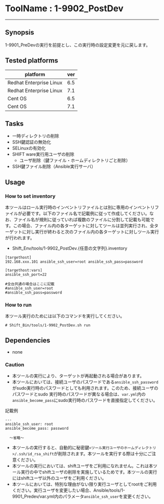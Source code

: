 # ToolName : 1-9902_PostDev

---------------

## Synopsis
1-9901_PreDevの実行を前提とし、この実行時の設定変更を元に戻します。

## Tested platforms
platform | ver | 
-------- |---|
Redhat Enterprise Linux|6.5
Redhat Enterprise Linux|7.1
Cent OS|6.5
Cent OS|7.1

## Tasks
- 一時ディレクトリの削除
- SSH鍵認証の無効化
- SELinuxの有効化
- SHIFT ware実行用ユーザの削除
  - ユーザ削除（鍵ファイル・ホームディレクトリごと削除）
- SSH鍵ファイル削除（Ansible実行サーバ）

## Usage 
### How to set inventory
本ツールはロール実行時のインベントリファイルとは別に専用のインベントリファイルが必要です。以下のファイル名で記載例に従って作成してください。なお、ファイル名が規則に従っていれば複数のファイルに分割して記載も可能です。この場合、ファイル内の各ターゲットに対してツールは並列実行され、全ターゲットに対し実行が終わると次のファイル内の各ターゲットに対しツール実行が行われます。

- Shift_Env/tools/1-9902_PostDev.{任意の文字列}.inventory

```
[targethost]
192.168.xxx.101 ansible_ssh_user=root ansible_ssh_pass=password

[targethost:vars]
ansible_ssh_port=22

#全台共通の場合はここに記載
#ansible_ssh_user=root
#ansible_ssh_pass=password
```

### How to run
本ツール実行のためには以下のコマンドを実行してください。

  ```
  # Shift_Bin/tools/1-9902_PostDev.sh run
  ```

## Dependencies
- none

### Caution
- 本ツールの実行により、ターゲットが再起動される場合があります。
- 本ツールにおいては、接続ユーザのパスワードである`ansible_ssh_password`がsudo実行時のパスワードとしても利用されます。このため、接続ユーザのパスワードとsudo
実行時のパスワードが異なる場合は、`var.yml`内の`ansible_become_pass`にsudo実行時のパスワードを直接指定してください。

記載例
```
---
ansible_ssh_user: root
ansible_become_pass: password

  ～省略～
```

- 本ツールの実行すると、自動的に秘密鍵`<ツール実行ユーザのホームディレクトリ>/.ssh/id_rsa_shift`が削除されます。本ツールを実行する際は十分にご注意ください。
- 本ツールの実行においては、shiftユーザをご利用になれません。これは本ツール実行の中でshiftユーザの削除を実施しているためです。本ツールの実行にはshiftユーザ以外のユーザをご利用ください。
- 本ツールにおいては、特別な理由がない限り実行ユーザとしてrootをご利用ください。実行ユーザを変更したい場合、Ansible/tools/1-9901_Predev/var.yml内のパラメータ`ansible_ssh_user`を変更ください。
